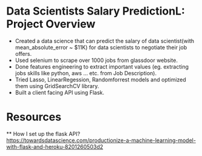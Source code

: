 # Data Scientists Salary PredictionL: Project Overview
* Created a data science that can predict the salary of data scientist(with mean_absolute_error ~ $11K) for data scientists to negotiate their job offers.
* Used selenium to scrape over 1000 jobs from glassdoor website.
* Done features engineering to extract important values (eg. extracting jobs skills like python, aws ... etc. from Job Description).
* Tried Lasso, LinearRegession, Randomforrest models and optimized them using GridSearchCV library.
* Built a client facing API using Flask.

# Resources
** How I set up the flask API?
https://towardsdatascience.com/productionize-a-machine-learning-model-with-flask-and-heroku-8201260503d2




